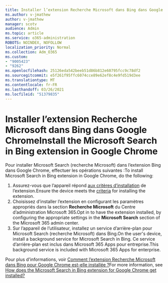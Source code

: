 ```yaml
---
title: Installer l’extension Recherche Microsoft dans Bing dans Google Chrome
ms.author: v-jmathew
author: v-jmathew
manager: scotv
audience: Admin
ms.topic: article
ms.service: o365-administration
ROBOTS: NOINDEX, NOFOLLOW
localization_priority: Normal
ms.collection: Adm_O365
ms.custom:
- "9005423"
- "9262"
ms.openlocfilehash: 25126eda542beeb51d86b812e60795fcc9c78df2
ms.sourcegitcommit: e5f261f95ffc6074cce89e62ef8c4e9fd519d3ee
ms.translationtype: MT
ms.contentlocale: fr-FR
ms.lasthandoff: 03/26/2021
ms.locfileid: "51379835"
---
```

# <a name="install-the-microsoft-search-in-bing-extension-in-google-chrome"></a><span data-ttu-id="4a304-102">Installer l’extension Recherche Microsoft dans Bing dans Google Chrome</span><span class="sxs-lookup"><span data-stu-id="4a304-102">Install the Microsoft Search in Bing extension in Google Chrome</span></span>

<span data-ttu-id="4a304-103">Pour installer Microsoft Search (recherche Microsoft) dans l’extension Bing dans Google Chrome, effectuer les opérations suivantes :</span><span class="sxs-lookup"><span data-stu-id="4a304-103">To install Microsoft Search in Bing extension in Google Chrome, do the following:</span></span>

1. <span data-ttu-id="4a304-104">Assurez-vous que l’appareil répond [aux critères d’installation](https://go.microsoft.com/fwlink/?linkid=2152236) de l’extension.</span><span class="sxs-lookup"><span data-stu-id="4a304-104">Ensure the device meets the [criteria](https://go.microsoft.com/fwlink/?linkid=2152236) for installing the extension.</span></span>
2. <span data-ttu-id="4a304-105">Choisissez d’installer l’extension en configurant les paramètres appropriés dans la section **Recherche Microsoft** du Centre d’administration Microsoft 365.</span><span class="sxs-lookup"><span data-stu-id="4a304-105">Opt in to have the extension installed, by configuring the appropriate settings in the **Microsoft Search** section of the Microsoft 365 admin center.</span></span>
3. <span data-ttu-id="4a304-106">Sur l’appareil de l’utilisateur, installez un service d’arrière-plan pour Microsoft Search (recherche Microsoft) dans Bing.</span><span class="sxs-lookup"><span data-stu-id="4a304-106">On the user's device, install a background service for Microsoft Search in Bing.</span></span> <span data-ttu-id="4a304-107">Ce service d’arrière-plan est inclus dans Microsoft 365 Apps pour entreprise.</span><span class="sxs-lookup"><span data-stu-id="4a304-107">This background service is included with Microsoft 365 Apps for enterprise.</span></span>

<span data-ttu-id="4a304-108">Pour plus d’informations, voir [Comment l’extension Recherche Microsoft dans Bing pour Google Chrome est-elle installée ?](https://go.microsoft.com/fwlink/?linkid=2150992)</span><span class="sxs-lookup"><span data-stu-id="4a304-108">For more information, see [How does the Microsoft Search in Bing extension for Google Chrome get installed?](https://go.microsoft.com/fwlink/?linkid=2150992)</span></span>
